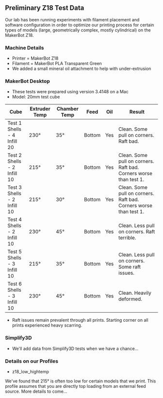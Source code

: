 ## Preliminary Z18 Test Data
Our lab has been running experiments with filament placement and software configuration in order to optimize our printing process for certain types of models (large, geometrically complex, mostly cylindrical) on the MakerBot Z18. 

### Machine Details
* Printer = MakerBot Z18
* Filament = MakerBot PLA Transparent Green
* We added a small mineral oil attachment to help with under-extrusion

### MakerBot Desktop
* These tests were prepared using version 3.4148 on a Mac
* Model: 20mm test cube

Cube | Extruder Temp | Chamber Temp | Feed | Oil | Result
---- | ------------- | ------------ | ---- | --- | ------
Test 1 <br /> Shells - 4 Infill 20 | 230° | 35° | Bottom | Yes | Clean. Some pull on corners. Raft bad. 
Test 2 <br /> Shells - 2 Infill 10 | 215° | 35° | Bottom | Yes | Clean. Some pull on corners. Raft bad. Corners worse than test 1.
Test 3 <br /> Shells - 2 Infill 10 | 215° | 30° | Bottom | Yes | Clean. Some pull on corners. Raft bad. Corners worse than test 1. 
Test 4 <br /> Shells - 2 Infill 10 | 230° | 45° | Bottom | Yes | Clean. Less pull on corners. Raft terrible.
Test 5 <br /> Shells - 3 Infill 10 | 215° | 35° | Bottom | Yes | Clean. Less pull on corners. Some raft issues.
Test 6 <br /> Shells - 3 Infill 10 | 230° | 45° | Bottom | Yes | Clean. Heavily deformed.

* Raft issues remain prevalent through all prints. Starting corner on all prints experienced heavy scarring. 

### Simplify3D
* We'll add data from Simplify3D tests when we have a chance...

### Details on our Profiles
* z18_low_hightemp

We've found that 215° is often too low for certain models that we print. This profile assumes that you are directly top loading from an external feed source. More details to come...

